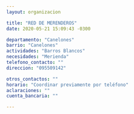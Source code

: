 ```yaml
---
layout: organizacion

title: "RED DE MERENDEROS"
date: 2020-05-21 15:09:43 -0300

departamento: "Canelones"
barrio: "Canelones"
actividades: "Barros Blancos"
necesidades: "Merienda"
telefono_contacto: ""
direccion: "095509142"

otros_contactos: ""
horario: "Coordinar previamente por teléfono"
aclaraciones: ""
cuenta_bancaria: ""

---
```

